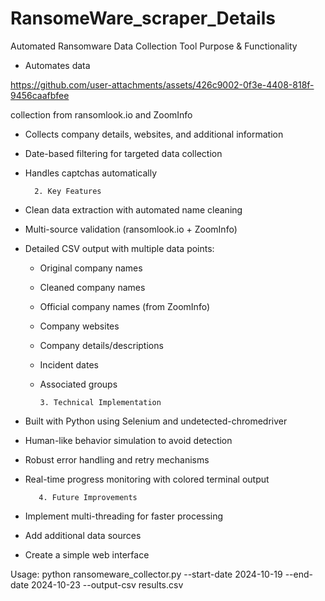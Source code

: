 

# RansomeWare_scraper_Details
Automated Ransomware Data Collection Tool
 Purpose & Functionality
- Automates data 

https://github.com/user-attachments/assets/426c9002-0f3e-4408-818f-9456caafbfee

collection from ransomlook.io and ZoomInfo
- Collects company details, websites, and additional information
- Date-based filtering for targeted data collection
- Handles captchas automatically
 
        2. Key Features
- Clean data extraction with automated name cleaning
- Multi-source validation (ransomlook.io + ZoomInfo)
- Detailed CSV output with multiple data points:
  * Original company names
  * Cleaned company names
  * Official company names (from ZoomInfo)
  * Company websites
  * Company details/descriptions
  * Incident dates
  * Associated groups
 
        3. Technical Implementation
 
- Built with Python using Selenium and undetected-chromedriver
- Human-like behavior simulation to avoid detection
- Robust error handling and retry mechanisms
- Real-time progress monitoring with colored terminal output
 
         4. Future Improvements
 
 - Implement multi-threading for faster processing
- Add additional data sources
- Create a simple web interface
 
Usage: python ransomeware_collector.py --start-date 2024-10-19 --end-date 2024-10-23 --output-csv results.csv
